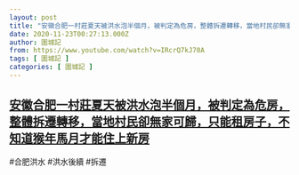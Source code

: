 ```yaml
---
layout: post
title: "安徽合肥一村莊夏天被洪水泡半個月，被判定為危房，整體拆遷轉移，當地村民卻無家可歸，只能租房子，不知道猴年馬月才能住上新房"
date: 2020-11-23T00:27:13.000Z
author: 圍城記
from: https://www.youtube.com/watch?v=IRcrQ7kJ70A
tags: [ 圍城記 ]
categories: [ 圍城記 ]
---
```

<!--1606091233000-->
[安徽合肥一村莊夏天被洪水泡半個月，被判定為危房，整體拆遷轉移，當地村民卻無家可歸，只能租房子，不知道猴年馬月才能住上新房](https://www.youtube.com/watch?v=IRcrQ7kJ70A)
------

<div>
#合肥洪水 #洪水後續 #拆遷
</div>

